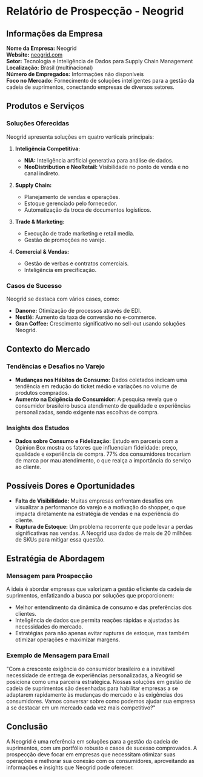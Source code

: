 # Relatório de Prospecção - Neogrid

## Informações da Empresa

**Nome da Empresa:** Neogrid  
**Website:** [neogrid.com](https://neogrid.com)  
**Setor:** Tecnologia e Inteligência de Dados para Supply Chain Management  
**Localização:** Brasil (multinacional)  
**Número de Empregados:** Informações não disponíveis  
**Foco no Mercado:** Fornecimento de soluções inteligentes para a gestão da cadeia de suprimentos, conectando empresas de diversos setores.

## Produtos e Serviços

### Soluções Oferecidas
Neogrid apresenta soluções em quatro verticais principais:

1. **Inteligência Competitiva:**
   - **NIA:** Inteligência artificial generativa para análise de dados.
   - **NeoDistribution e NeoRetail:** Visibilidade no ponto de venda e no canal indireto.
  
2. **Supply Chain:**
   - Planejamento de vendas e operações.
   - Estoque gerenciado pelo fornecedor.
   - Automatização da troca de documentos logísticos.

3. **Trade & Marketing:**
   - Execução de trade marketing e retail media.
   - Gestão de promoções no varejo.

4. **Comercial & Vendas:**
   - Gestão de verbas e contratos comerciais.
   - Inteligência em precificação.

### Casos de Sucesso
Neogrid se destaca com vários cases, como:
- **Danone:** Otimização de processos através de EDI.
- **Nestlé:** Aumento da taxa de conversão no e-commerce.
- **Gran Coffee:** Crescimento significativo no sell-out usando soluções Neogrid.

## Contexto do Mercado

### Tendências e Desafios no Varejo
- **Mudanças nos Hábitos de Consumo:** Dados coletados indicam uma tendência em redução do ticket médio e variações no volume de produtos comprados.
- **Aumento na Exigência do Consumidor:** A pesquisa revela que o consumidor brasileiro busca atendimento de qualidade e experiências personalizadas, sendo exigente nas escolhas de compra.

### Insights dos Estudos
- **Dados sobre Consumo e Fidelização:** Estudo em parceria com a Opinion Box mostra os fatores que influenciam fidelidade: preço, qualidade e experiência de compra. 77% dos consumidores trocariam de marca por mau atendimento, o que realça a importância do serviço ao cliente.

## Possíveis Dores e Oportunidades
- **Falta de Visibilidade:** Muitas empresas enfrentam desafios em visualizar a performance do varejo e a motivação do shopper, o que impacta diretamente na estratégia de vendas e na experiência do cliente.
- **Ruptura de Estoque:** Um problema recorrente que pode levar a perdas significativas nas vendas. A Neogrid usa dados de mais de 20 milhões de SKUs para mitigar essa questão.

## Estratégia de Abordagem

### Mensagem para Prospecção
A ideia é abordar empresas que valorizam a gestão eficiente da cadeia de suprimentos, enfatizando a busca por soluções que proporcionem:

- Melhor entendimento da dinâmica de consumo e das preferências dos clientes.
- Inteligência de dados que permita reações rápidas e ajustadas às necessidades do mercado.
- Estratégias para não apenas evitar rupturas de estoque, mas também otimizar operações e maximizar margens.

### Exemplo de Mensagem para Email
"Com a crescente exigência do consumidor brasileiro e a inevitável necessidade de entrega de experiências personalizadas, a Neogrid se posiciona como uma parceira estratégica. Nossas soluções em gestão de cadeia de suprimentos são desenhadas para habilitar empresas a se adaptarem rapidamente às mudanças do mercado e às exigências dos consumidores. Vamos conversar sobre como podemos ajudar sua empresa a se destacar em um mercado cada vez mais competitivo?"

## Conclusão
A Neogrid é uma referência em soluções para a gestão da cadeia de suprimentos, com um portfólio robusto e casos de sucesso comprovados. A prospecção deve focar em empresas que necessitam otimizar suas operações e melhorar sua conexão com os consumidores, aproveitando as informações e insights que Neogrid pode oferecer.